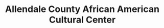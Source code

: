 ---
layout: repo
title: "Allendale County African American Cultural Center"
id: 1873
permalink: repos/1873/
---